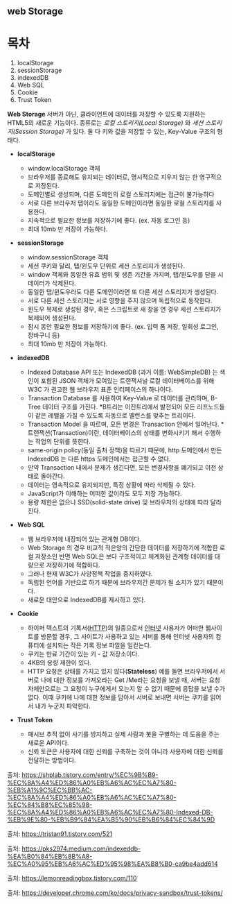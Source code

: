 ## web Storage

# 목차

1. localStorage
2. sessionStorage
3. indexedDB
4. Web SQL
5. Cookie
6. Trust Token



**Web Storage**
서버가 아닌, 클라이언트에 데이터를 저장할 수 있도록 지원하는 HTML5의 새로운 기능이다.
종류로는 *로컬 스토리지(Local Storage)* 와 *세션 스토리지(Session Storage)* 가 있다.
둘 다 키와 값을 저장할 수 있는, Key-Value 구조의 형태다.

- **localStorage**
  - window.localStorage 객체
  - 브라우저를 종료해도 유지되는 데이터로, 명시적으로 지우지 않는 한 영구적으로 저장된다.
  - 도메인별로 생성되며, 다른 도메인의 로컬 스토리지에는 접근이 불가능하다
  - 서로 다른 브라우저 탭이라도 동일한 도메인이라면 동일한 로컬 스토리지를 사용한다.
  - 지속적으로 필요한 정보를 저장하기에 좋다. (ex. 자동 로그인 등)
  - 최대 10mb 만 저장이 가능하다.
- **sessionStorage**
  - window.sessionStorage 객체
  - 세션 쿠키와 달리, 탭/윈도우 단위로 세션 스토리지가 생성된다.
  - window 객체와 동일한 유효 범위 및 생존 기간을 가지며, 탭/윈도우를 닫을 시 데이터가 삭제된다.
  - 동일한 탭/윈도우라도 다른 도메인이라면 또 다른 세션 스토리지가 생성된다.
  - 서로 다른 세션 스토리지는 서로 영향을 주지 않으며 독립적으로 동작한다.
  - 윈도우 복제로 생성된 경우, 혹은 스크립트로 새 창을 연 경우 세션 스토리지가 복제되어 생성된다.
  - 잠시 동안 필요한 정보를 저장하기에 좋다. (ex. 입력 폼 저장, 일회성 로그인, 장바구니 등)
  - 최대 10mb 만 저장이 가능하다.

- **indexedDB**
  - Indexed Database API 또는 IndexedDB (과거 이름: WebSimpleDB) 는 색인이 포함된 JSON 객체가 모여있는 트랜잭셔널 로컬 데이터베이스를 위해 W3C 가 권고한 웹 브라우저 표준 인터페이스의 하나이다.
  - Transaction Database 를 사용하여 Key-Value 로 데이터를 관리하며, B-Tree 데이터 구조를 가진다.
    *B트리는 이진트리에서 발전되어 모든 리프노드들이 같은 레벨을 가질 수 있도록 자동으로 벨런스를 맞추는 트리이다. 
  - Transaction Model 을 따르며, 모든 변경은 Transaction 안에서 일어난다.
    *트랜잭션(Transaction)이란, 데이터베이스의 상태를 변화시키기 해서 수행하는 작업의 단위를 뜻한다.
  - same-origin policy(동일 출처 정책)을 따르기 때문에, http 도메인에서 만든 IndexedDB 는 다른 https 도메인에서는 접근할 수 없다.
  - 만약 Transaction 내에서 문제가 생긴다면, 모든 변경사항을 폐기되고 이전 상태로 돌아간다.
  - 데이터는 영속적으로 유지되지만, 특정 상황에 따라 삭제될 수 있다.
  - JavaScript가 이해하는 어떠한 값이라도 모두 저장 가능하다.
  - 용량 제한은 없으나 SSD(solid-state drive) 및 브라우저의 상태에 따라 달라진다.
- **Web** **SQL**
  - 웹 브라우저에 내장되어 있는 관계형 DB이다.
  - Web Storage 의 경우 비교적 적은양의 간단한 데이터를 저장하기에 적합한 로컬 저장소인 반면
    Web SQL은 보다 구조적이고 체계화된 관계형 데이터를 대량으로 저장하기에 적합하다.
  - 그러나 현재 W3C가 사양정책 작업을 중지하였다.
  - 독립된 언어를 기반으로 하기 때문에 브라우저간 문제가 될 소지가 있기 때문이다.
  - 새로운 대안으로 IndexedDB를 제시하고 있다.
- **Cookie**
  - 하이퍼 텍스트의 기록서([HTTP](https://ko.wikipedia.org/wiki/HTTP))의 일종으로서 [인터넷](https://ko.wikipedia.org/wiki/인터넷) 사용자가 어떠한 웹사이트를 방문할 경우,
    그 사이트가 사용하고 있는 서버를 통해 인터넷 사용자의 컴퓨터에 설치되는 작은 기록 정보 파일을 일컫는다.
  - 쿠키는 만료 기간이 있는 키 - 값 저장소이다.
  - 4KB의 용량 제한이 있다.
  - HTTP 요청은 상태를 가지고 있지 않다(**Stateless**)
    예를 들면 브라우저에서 서버로 나에 대한 정보를 가져오라는 Get /Me라는 요청을 보낼 때,
    서버는 요청 자체만으로는 그 요청이 누구에게서 오는지 알 수 없기 때문에 응답을 보낼 수가 없다.
    이때 쿠키에 나에 대한 정보를 담아서 서버로 보내면 서버는 쿠키를 읽어서 내가 누군지 파악한다.
- **Trust Token**
  - 패시브 추적 없이 사기를 방지하고 실제 사람과 봇을 구별하는 데 도움을 주는 새로운 API이다.
  - 신뢰 토큰은 사용자에 대한 신뢰를 구축하는 것이 아니라 사용자에 대한 신뢰를 전달하는 방법이다.







출처: https://shplab.tistory.com/entry/%EC%9B%B9-%EC%8A%A4%ED%86%A0%EB%A6%AC%EC%A7%80-%EB%A1%9C%EC%BB%AC-%EC%8A%A4%ED%86%A0%EB%A6%AC%EC%A7%80-%EC%84%B8%EC%85%98-%EC%8A%A4%ED%86%A0%EB%A6%AC%EC%A7%80-Indexed-DB-%EB%9E%80-%EB%B9%84%EA%B5%90%EB%B6%84%EC%84%9D

출처: https://tristan91.tistory.com/521

출처: https://pks2974.medium.com/indexeddb-%EA%B0%84%EB%8B%A8-%EC%A0%95%EB%A6%AC%ED%95%98%EA%B8%B0-ca9be4add614

출처: https://lemonreadingbox.tistory.com/110

출처: https://developer.chrome.com/ko/docs/privacy-sandbox/trust-tokens/